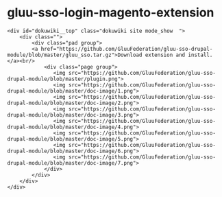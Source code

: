 # gluu-sso-login-magento-extension
<html lang="en">
<head>
    <meta charset="UTF-8">
    <title></title>
    <link href="oxd_openid_style.css" rel="stylesheet">
</head>
<body>
<div id="dokuwiki__site">

    <div id="dokuwiki__top" class="dokuwiki site mode_show  ">
        <div class="">
            <div class="pad group">
            <a href="https://github.com/GluuFederation/gluu-sso-drupal-module/blob/master/gluu_sso.tar.gz">Download extension and install.</a><br/>
                <div class="page group">
                   <img src="https://github.com/GluuFederation/gluu-sso-drupal-module/blob/master/plugin.png">
                   <img src="https://github.com/GluuFederation/gluu-sso-drupal-module/blob/master/doc-image/1.png">
                   <img src="https://github.com/GluuFederation/gluu-sso-drupal-module/blob/master/doc-image/2.png">
                   <img src="https://github.com/GluuFederation/gluu-sso-drupal-module/blob/master/doc-image/3.png">
                   <img src="https://github.com/GluuFederation/gluu-sso-drupal-module/blob/master/doc-image/4.png">
                   <img src="https://github.com/GluuFederation/gluu-sso-drupal-module/blob/master/doc-image/5.png">
                   <img src="https://github.com/GluuFederation/gluu-sso-drupal-module/blob/master/doc-image/6.png">
                   <img src="https://github.com/GluuFederation/gluu-sso-drupal-module/blob/master/doc-image/7.png">
                </div>
            </div>
        </div>
    </div>
</div>
</body>
</html>

